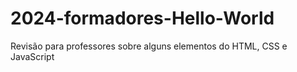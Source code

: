 # 2024-formadores-Hello-World
Revisão para professores sobre alguns elementos do HTML, CSS e JavaScript
